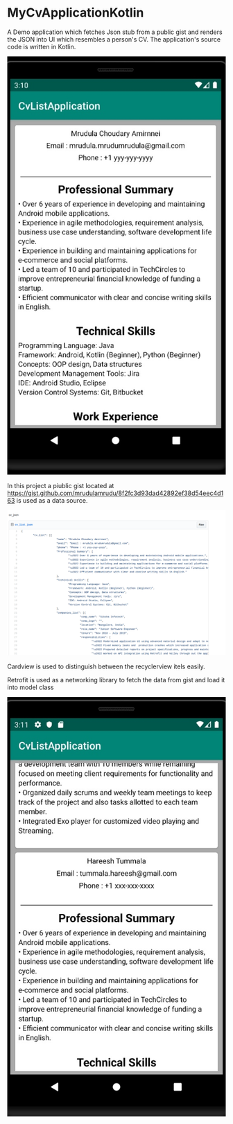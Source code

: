 # MyCvApplicationKotlin

A Demo application which fetches Json stub from a public gist and renders the JSON into UI which resembles a person's CV. The application's source code is written in Kotlin.

![image](Media/UI.jpg)

In this project a piublic gist located at https://gist.github.com/mrudulamrudu/8f2fc3d93dad42892ef38d54eec4d163 is used as a data source.

![image](Media/gist.png)


 Cardview is used to distinguish between the recyclerview itels easily.
 
 Retrofit is used as a networking library to fetch the data from gist and load it into model class
 
 ![image](Media/card.jpg)
